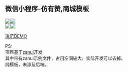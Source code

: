 ## 微信小程序-仿有赞,商城模板  

![](http://oiivm9udq.bkt.clouddn.com/xcx/cakejpg05.jpg)![](http://oiivm9udq.bkt.clouddn.com/xcx/cakejpg06.jpg)  
![](http://oiivm9udq.bkt.clouddn.com/xcx/cakejpg07.jpg)![](http://oiivm9udq.bkt.clouddn.com/xcx/cakejpg08.jpg)  
  
[演示DEMO](http://oiivm9udq.bkt.clouddn.com/xcx/cakevideo1.mp4)  
  
PS:  
项目基于[zanui](https://github.com/youzan/zanui-weapp)开发  
其中带有zanui示例文件，占用空间较大，实际开发可以去掉。  
纯模板，未涉及后端。


